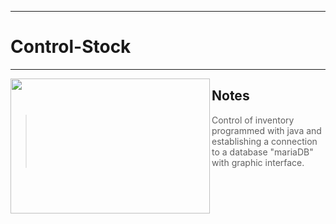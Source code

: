 
_ _ _
# Control-Stock
_ _ _

<img align="left" width="319" height="216" src="https://static.wixstatic.com/media/2a137c_445bb5c8b28a4741ab6776cbed4c3300.png">

## Notes
> Control of inventory programmed with java and establishing a connection to a database "mariaDB" with graphic interface.
